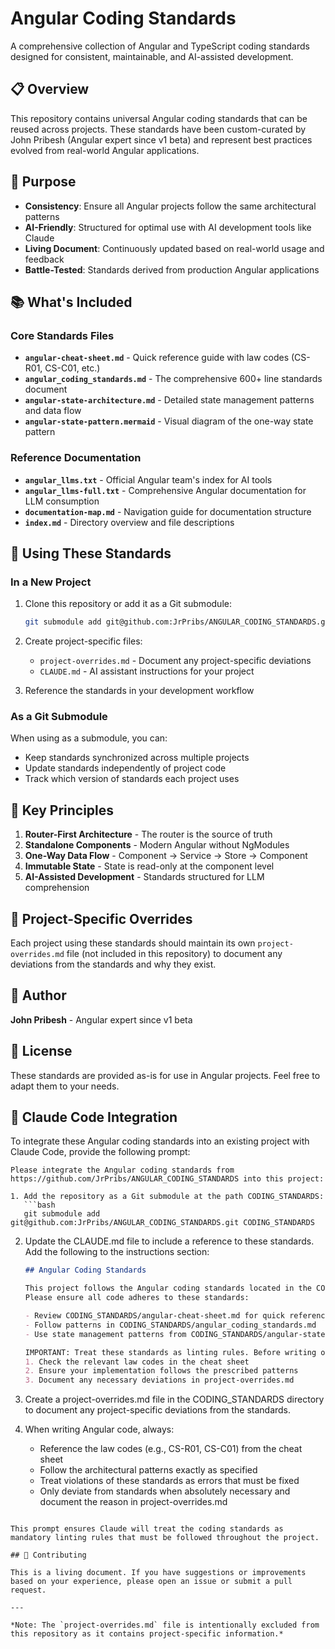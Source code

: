 # Angular Coding Standards

A comprehensive collection of Angular and TypeScript coding standards designed for consistent, maintainable, and AI-assisted development.

## 📋 Overview

This repository contains universal Angular coding standards that can be reused across projects. These standards have been custom-curated by John Pribesh (Angular expert since v1 beta) and represent best practices evolved from real-world Angular applications.

## 🎯 Purpose

- **Consistency**: Ensure all Angular projects follow the same architectural patterns
- **AI-Friendly**: Structured for optimal use with AI development tools like Claude
- **Living Document**: Continuously updated based on real-world usage and feedback
- **Battle-Tested**: Standards derived from production Angular applications

## 📚 What's Included

### Core Standards Files

- **`angular-cheat-sheet.md`** - Quick reference guide with law codes (CS-R01, CS-C01, etc.)
- **`angular_coding_standards.md`** - The comprehensive 600+ line standards document
- **`angular-state-architecture.md`** - Detailed state management patterns and data flow
- **`angular-state-pattern.mermaid`** - Visual diagram of the one-way state pattern

### Reference Documentation

- **`angular_llms.txt`** - Official Angular team's index for AI tools
- **`angular_llms-full.txt`** - Comprehensive Angular documentation for LLM consumption
- **`documentation-map.md`** - Navigation guide for documentation structure
- **`index.md`** - Directory overview and file descriptions

## 🚀 Using These Standards

### In a New Project

1. Clone this repository or add it as a Git submodule:
   ```bash
   git submodule add git@github.com:JrPribs/ANGULAR_CODING_STANDARDS.git CODING_STANDARDS
   ```

2. Create project-specific files:
   - `project-overrides.md` - Document any project-specific deviations
   - `CLAUDE.md` - AI assistant instructions for your project

3. Reference the standards in your development workflow

### As a Git Submodule

When using as a submodule, you can:
- Keep standards synchronized across multiple projects
- Update standards independently of project code
- Track which version of standards each project uses

## 📖 Key Principles

1. **Router-First Architecture** - The router is the source of truth
2. **Standalone Components** - Modern Angular without NgModules
3. **One-Way Data Flow** - Component → Service → Store → Component
4. **Immutable State** - State is read-only at the component level
5. **AI-Assisted Development** - Standards structured for LLM comprehension

## 🔧 Project-Specific Overrides

Each project using these standards should maintain its own `project-overrides.md` file (not included in this repository) to document any deviations from the standards and why they exist.

## 👤 Author

**John Pribesh** - Angular expert since v1 beta

## 📝 License

These standards are provided as-is for use in Angular projects. Feel free to adapt them to your needs.

## 🤖 Claude Code Integration

To integrate these Angular coding standards into an existing project with Claude Code, provide the following prompt:

```
Please integrate the Angular coding standards from https://github.com/JrPribs/ANGULAR_CODING_STANDARDS into this project:

1. Add the repository as a Git submodule at the path CODING_STANDARDS:
   ```bash
   git submodule add git@github.com:JrPribs/ANGULAR_CODING_STANDARDS.git CODING_STANDARDS
   ```

2. Update the CLAUDE.md file to include a reference to these standards. Add the following to the instructions section:

   ```markdown
   ## Angular Coding Standards
   
   This project follows the Angular coding standards located in the CODING_STANDARDS directory. 
   Please ensure all code adheres to these standards:
   
   - Review CODING_STANDARDS/angular-cheat-sheet.md for quick reference of law codes
   - Follow patterns in CODING_STANDARDS/angular_coding_standards.md
   - Use state management patterns from CODING_STANDARDS/angular-state-architecture.md
   
   IMPORTANT: Treat these standards as linting rules. Before writing or modifying any Angular code:
   1. Check the relevant law codes in the cheat sheet
   2. Ensure your implementation follows the prescribed patterns
   3. Document any necessary deviations in project-overrides.md
   ```

3. Create a project-overrides.md file in the CODING_STANDARDS directory to document any project-specific deviations from the standards.

4. When writing Angular code, always:
   - Reference the law codes (e.g., CS-R01, CS-C01) from the cheat sheet
   - Follow the architectural patterns exactly as specified
   - Treat violations of these standards as errors that must be fixed
   - Only deviate from standards when absolutely necessary and document the reason in project-overrides.md
```

This prompt ensures Claude will treat the coding standards as mandatory linting rules that must be followed throughout the project.

## 🤝 Contributing

This is a living document. If you have suggestions or improvements based on your experience, please open an issue or submit a pull request.

---

*Note: The `project-overrides.md` file is intentionally excluded from this repository as it contains project-specific information.*